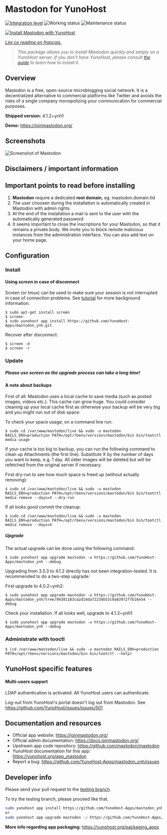 <!--
N.B.: This README was automatically generated by https://github.com/YunoHost/apps/tree/master/tools/README-generator
It shall NOT be edited by hand.
-->

# Mastodon for YunoHost

[![Integration level](https://dash.yunohost.org/integration/mastodon.svg)](https://dash.yunohost.org/appci/app/mastodon) ![Working status](https://ci-apps.yunohost.org/ci/badges/mastodon.status.svg) ![Maintenance status](https://ci-apps.yunohost.org/ci/badges/mastodon.maintain.svg)

[![Install Mastodon with YunoHost](https://install-app.yunohost.org/install-with-yunohost.svg)](https://install-app.yunohost.org/?app=mastodon)

*[Lire ce readme en français.](./README_fr.md)*

> *This package allows you to install Mastodon quickly and simply on a YunoHost server.
If you don't have YunoHost, please consult [the guide](https://yunohost.org/#/install) to learn how to install it.*

## Overview

Mastodon is a free, open-source microblogging social network. It is a decentralized alternative to commercial platforms like Twitter and avoids the risks of a single company monopolizing your communication for commercial purposes. 

**Shipped version:** 4.1.2~ynh1

**Demo:** https://joinmastodon.org/

## Screenshots

![Screenshot of Mastodon](./doc/screenshots/mastodon.png)

## Disclaimers / important information

## Important points to read before installing

1. **Mastodon** require a dedicated **root domain**, eg. mastodon.domain.tld
1. The user choosen during the installation is automatically created in Mastodon with admin rights
1. At the end of the installation a mail is sent to the user with the automatically generated password
1. It seems important to close the inscriptions for your Mastodon, so that it remains a private body. We invite you to block remote malicious instances from the administration interface. You can also add text on your home page.

## Configuration

### Install

#### Using *screen* in case of disconnect

Screen (or tmux) can be used to make sure your session is not interrupted in case of connection problems. 
See [tutorial](https://www.howtogeek.com/662422/how-to-use-linuxs-screen-command/) for more background information.

```
$ sudo apt-get install screen
$ screen
$ sudo yunohost app install https://github.com/YunoHost-Apps/mastodon_ynh.git
```
Recover after disconnect:
```
$ screen -d
$ screen -r
```

### Update

##### Please use screen as the upgrade process can take a long time!

#### A note about backups

First of all: Mastodon uses a local cache to save media (such as posted images, videos etc.). This cache can grow huge. 
You could consider cleaning up your local cache first as otherwise your backup will be very big and you might run out of disk space:

To check your space usage, on a command line run:

`$ sudo cd /var/www/mastodon/live && sudo -u mastodon RAILS_ENV=production PATH=/opt/rbenv/versions/mastodon/bin bin/tootctl media usage`

If your cache is too big to backup, you can run the following command to clean up Attachments (the first line). Substitute X by the number of days you want to keep, e.g. 1 day. All older images will be deleted but will be refetched from the original server if necessary.

First dry-run to see how much space is freed up (without actually removing):

`$ sudo cd /var/www/mastodon/live && sudo -u mastodon RAILS_ENV=production PATH=/opt/rbenv/versions/mastodon/bin bin/tootctl media remove --days=X --dry-run`

If all looks good commit the cleanup:

`$ sudo cd /var/www/mastodon/live && sudo -u mastodon RAILS_ENV=production PATH=/opt/rbenv/versions/mastodon/bin bin/tootctl media remove --days=X `

##### Upgrade

The actual upgrade can be done using the following command:

`$ sudo yunohost app upgrade mastodon -u https://github.com/YunoHost-Apps/mastodon_ynh --debug `


Upgrading from 3.5.3 to 4.1.2 directly has not been integration-tested. It is recommended to do a two-step upgrade:

First upgrade to 4.0.2~ynh2:

`$ sudo yunohost app upgrade mastodon -u https://github.com/YunoHost-Apps/mastodon_ynh/tree/94381183ca2d14da72234b53c9a83972ffb16e54 --debug `
 
Check your installation. If all looks well, upgrade to 4.1.2~ynh1:

`$ sudo yunohost app upgrade mastodon -u https://github.com/YunoHost-Apps/mastodon_ynh --debug `


### Administrate with tooctl

`$ (cd /var/www/mastodon/live && sudo -u mastodon RAILS_ENV=production PATH=/opt/rbenv/versions/mastodon/bin bin/tootctl --help)`

## YunoHost specific features

#### Multi-users support

LDAP authentication is activated. All YunoHost users can authenticate.

Log-out from YunoHost's portal doesn't log out from Mastodon. See https://github.com/YunoHost/issues/issues/501

## Documentation and resources

* Official app website: <https://joinmastodon.org/>
* Official admin documentation: <https://docs.joinmastodon.org/>
* Upstream app code repository: <https://github.com/mastodon/mastodon>
* YunoHost documentation for this app: <https://yunohost.org/app_mastodon>
* Report a bug: <https://github.com/YunoHost-Apps/mastodon_ynh/issues>

## Developer info

Please send your pull request to the [testing branch](https://github.com/YunoHost-Apps/mastodon_ynh/tree/testing).

To try the testing branch, please proceed like that.

``` bash
sudo yunohost app install https://github.com/YunoHost-Apps/mastodon_ynh/tree/testing --debug
or
sudo yunohost app upgrade mastodon -u https://github.com/YunoHost-Apps/mastodon_ynh/tree/testing --debug
```

**More info regarding app packaging:** <https://yunohost.org/packaging_apps>
